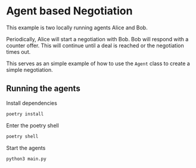 # Agent based Negotiation

This example is two locally running agents Alice and Bob.

Periodically, Alice will start a negotiation with Bob. Bob will respond with a counter offer. This will continue until a deal is reached or the negotiation times out.

This serves as an simple example of how to use the `Agent` class to create a simple negotiation.

## Running the agents

Install dependencies

```bash
poetry install
```

Enter the poetry shell

```bash
poetry shell
```

Start the agents

```bash
python3 main.py
```